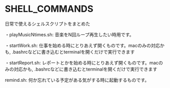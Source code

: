 # SHELL_COMMANDS
<p>日常で使えるシェルスクリプトをまとめた</p>
<p>・playMusicNtimes.sh: 音楽をN回ループ再生したい時用です。</p>
<p>・startWork.sh: 仕事を始める時にとりあえず開くものです。macのみの対応かも, .bashrcなどに書き込むとterminalを開くだけで実行できます</p>
<p>・startReport.sh: レポートとかを始める時にとりあえず開くものです。macのみの対応かも, .bashrcなどに書き込むとterminalを開くだけで実行できます</p>
<p>remind.sh: 何か忘れている予定がある気がする時に起動するものです。</p>
